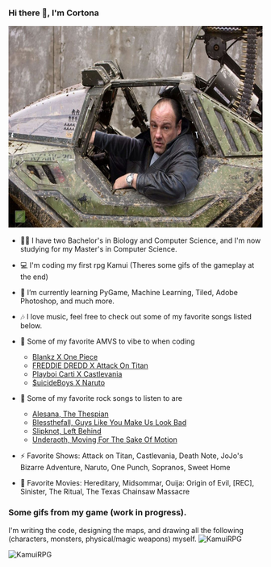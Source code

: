 ### Hi there 👋, I'm Cortona
<img src="assets/WartHog.jpg" width="700" height="400" />


- 👨‍🎓 I have two Bachelor's in Biology and Computer Science, and I'm now studying for my Master's in Computer Science.
- 💻 I'm coding my first rpg Kamui (Theres some gifs of the gameplay at the end)
- 🌱 I’m currently learning PyGame, Machine Learning, Tiled, Adobe Photoshop, and much more.
- 🎶 I love music, feel free to check out some of my favorite songs listed below.

- 🎵 Some of my favorite AMVS to vibe to when coding
    - [Blankz X One Piece](https://youtu.be/XyNDHDekIkU)
    - [FREDDIE DREDD X Attack On Titan](https://youtu.be/9AOmAa96Fb4)    
    - [Playboi Carti X Castlevania](https://youtu.be/x71ZfTqxaxQ)
    - [$uicideBoys X Naruto](https://youtu.be/qnTlTrA3T2A)

- 🎸 Some of my favorite rock songs to listen to are
    - [Alesana, The Thespian](https://youtu.be/8DOFsV0lxtQ)
    - [Blessthefall, Guys Like You Make Us Look Bad](https://youtu.be/KRDx2M9jXMA)
    - [Slipknot, Left Behind](https://youtu.be/D1jQKpse7Yw)
    - [Underaoth, Moving For The Sake Of Motion](https://youtu.be/iq596Y2Fa1E)

- ⚡ Favorite Shows: Attack on Titan, Castlevania, Death Note, JoJo's Bizarre Adventure, Naruto, One Punch, Sopranos, Sweet Home
- 🎥 Favorite Movies: Hereditary, Midsommar, Ouija: Origin of Evil, [REC], Sinister, The Ritual, The Texas Chainsaw Massacre

### Some gifs from my game (work in progress).
I'm writing the code, designing the maps, and drawing all the following (characters, monsters, physical/magic weapons) myself.
![KamuiRPG](assets/desert.gif)

![KamuiRPG](assets/snow.gif)

>>>>>>>
<!--
**Cortona1/Cortona1** is a ✨ _special_ ✨ repository because its `README.md` (this file) appears on your GitHub profile.

Here are some ideas to get you started:

- 🔭 I’m currently working on ...
- 🌱 I’m currently learning ...
- 👯 I’m looking to collaborate on ...
- 🤔 I’m looking for help with ...
- 💬 Ask me about ...
- 📫 How to reach me: ...
- 😄 Pronouns: ...
- ⚡ Fun fact: ...
-->
